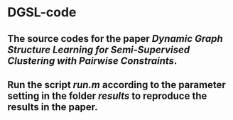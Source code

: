 # DGSL-code
## The source codes for the paper *Dynamic Graph Structure Learning for Semi-Supervised Clustering with Pairwise Constraints*.
## Run the script *run.m* according to the parameter setting in the folder *results* to reproduce the results in the paper.

